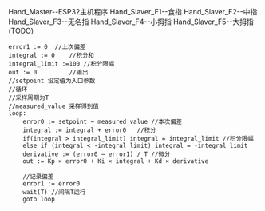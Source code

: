 Hand_Master--ESP32主机程序
Hand_Slaver_F1--食指
Hand_Slaver_F2--中指
Hand_Slaver_F3--无名指
Hand_Slaver_F4--小拇指
Hand_Slaver_F5--大拇指(TODO)

    error1 := 0	 //上次偏差
    integral := 0    //积分和
    integral_limit :=100 //积分限幅
    out := 0	     //输出
    //setpoint 设定值为入口参数
    //循环
    //采样周期为T
    //measured_value 采样得到值
    loop: 
        error0 := setpoint − measured_value	//本次偏差
        integral := integral + error0	//积分
        if(integral > integral_limit) integral = integral_limit	//积分限幅
        else if (integral < -integral_limit) integral = -integral_limit
        derivative := (error0 − error1) / T	//微分
        out := Kp × error0 + Ki × integral + Kd × derivative

        //记录偏差
        error1 := error0
        wait(T)	//间隔T运行
        goto loop



